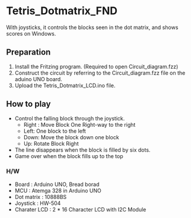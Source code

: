 # Tetris_Dotmatrix_FND
 With joysticks, it controls the blocks seen in the dot matrix, and shows scores on Windows.


## Preparation
 1. Install the Fritzing program. (Required to open Circuit_diagram.fzz)
 2. Construct the circuit by referring to the Circuit_diagram.fzz file on the aduino UNO board.
 3. Upload the Tetris_Dotmatrix_LCD.ino file.
 
 
## How to play
* Control the falling block through the joystick.
  * Right : Move Block One Right-way to the right
  * Left: One block to the left
  * Down: Move the block down one block
  * Up: Rotate Block Right
* The line disappears when the block is filled by six dots.
* Game over when the block fills up to the top


### H/W
* Board : Arduino UNO, Bread borad
* MCU : Atemga 328 in Arduino UNO
* Dot matrix : 10888BS
* Joystick : HW-504
* Charater LCD : 2 * 16 Character LCD with I2C Module
